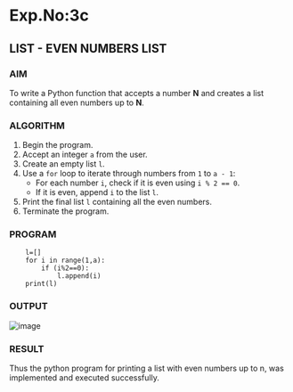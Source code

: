 # Exp.No:3c
## LIST - EVEN NUMBERS LIST


### AIM  
To write a Python function that accepts a number **N** and creates a list containing all even numbers up to **N**.



### ALGORITHM

1. Begin the program.  
2. Accept an integer `a` from the user.  
3. Create an empty list `l`.  
4. Use a `for` loop to iterate through numbers from `1` to `a - 1`:  
   - For each number `i`, check if it is even using `i % 2 == 0`.  
   - If it is even, append `i` to the list `l`.  
5. Print the final list `l` containing all the even numbers.  
6. Terminate the program.



### PROGRAM

```
    l=[]
    for i in range(1,a):
        if (i%2==0):
            l.append(i)
    print(l)
```

### OUTPUT
![image](https://github.com/user-attachments/assets/bb773640-c8ff-4a74-814c-574a8f2b6520)

### RESULT
Thus the python program for printing a list with even numbers up to n, was implemented and executed successfully.
